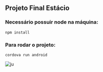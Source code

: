## Projeto Final Estácio

### Necessário possuir node na máquina:

```
npm install
```

### Para rodar o projeto:
```
cordova run android
```

![ju](https://user-images.githubusercontent.com/73204469/195904661-72707f7a-0236-4e52-8c40-4f9de7898cfa.jpg)
